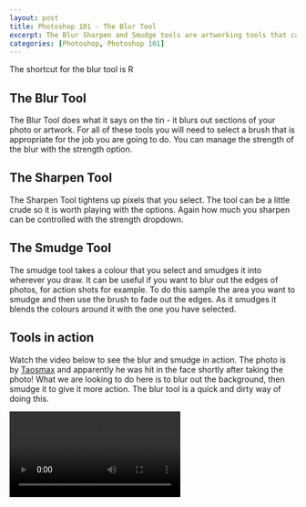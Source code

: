 ```yaml
--- 
layout: post
title: Photoshop 101 - The Blur Tool
excerpt: The Blur Sharpen and Smudge tools are artworking tools that can give photos a different perspective. Also useful for graphical work they are well worth learning. Here's a short overview and a video showing how to use them.
categories: [Photoshop, Photoshop 101]
---
```

The shortcut for the blur tool is R

## The Blur Tool

The Blur Tool does what it says on the tin - it blurs out sections of your photo or artwork. For all of these tools you will need to select a brush that is appropriate for the job you are going to do. You can manage the strength of the blur with the strength option.

## The Sharpen Tool

The Sharpen Tool tightens up pixels that you select. The tool can be a little crude so it is worth playing with the options. Again how much you sharpen can be controlled with the strength dropdown. 

## The Smudge Tool

The smudge tool takes a colour that you select and smudges it into wherever you draw. It can be useful if you want to blur out the edges of photos, for action shots for example. To do this sample the area you want to smudge and then use the brush to fade out the edges. As it smudges it blends the colours around it with the one you have selected. 

## Tools in action

Watch the video below to see the blur and smudge in action. The photo is by [Taosmax][1] and apparently he was hit in the face shortly after taking the photo! What we are looking to do here is to blur out the background, then smudge it to give it more action. The blur tool is a quick and dirty way of doing this.

<video controls>
  <source src="/movies/mp4/blur_tool.mp4" type='video/mp4; codecs="avc1.42E01E, mp4a.40.2"' />
  <source src="/movies/ogv/blur_tool.ogv" type='video/ogg; codecs="theora, vorbis"' />
</video>

 [1]: http://www.flickr.com/photos/taosmax/

